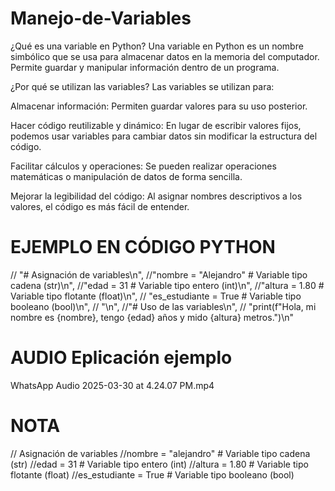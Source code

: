 # Manejo-de-Variables
¿Qué es una variable en Python?
Una variable en Python es un nombre simbólico que se usa para almacenar datos en la memoria del computador. Permite guardar y manipular información dentro de un programa.

¿Por qué se utilizan las variables?
Las variables se utilizan para:

Almacenar información: Permiten guardar valores para su uso posterior.

Hacer código reutilizable y dinámico: En lugar de escribir valores fijos, podemos usar variables para cambiar datos sin modificar la estructura del código.

Facilitar cálculos y operaciones: Se pueden realizar operaciones matemáticas o manipulación de datos de forma sencilla.

Mejorar la legibilidad del código: Al asignar nombres descriptivos a los valores, el código es más fácil de entender.


# EJEMPLO EN CÓDIGO PYTHON
// "# Asignación de variables\n",
        //"nombre = \"Alejandro\"    # Variable tipo cadena (str)\n",
        //"edad = 31            # Variable tipo entero (int)\n",
        //"altura = 1.80        # Variable tipo flotante (float)\n",
       // "es_estudiante = True # Variable tipo booleano (bool)\n",
       // "\n",
        //"# Uso de las variables\n",
       // "print(f\"Hola, mi nombre es {nombre}, tengo {edad} años y mido {altura} metros.\")\n"

# AUDIO Eplicación ejemplo

WhatsApp Audio 2025-03-30 at 4.24.07 PM.mp4

# NOTA 
// Asignación de variables
//nombre = "alejandro"    # Variable tipo cadena (str)
//edad = 31            # Variable tipo entero (int)
//altura = 1.80        # Variable tipo flotante (float)
//es_estudiante = True # Variable tipo booleano (bool)
